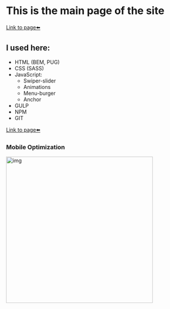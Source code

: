 # This is the main page of the site
[Link to page⬅️][link]
## I used here:
* HTML (BEM, PUG)
* CSS (SASS)
* JavaScript:
	* Swiper-slider
	* Animations
	* Menu-burger
	* Anchor
* GULP
* NPM
* GIT

[Link to page⬅️][link]

### Mobile Optimization
<img src="img/page-speed.jpg" alt="img" style="height: 400px;">

[link]: https://steterik.github.io/big-landing

